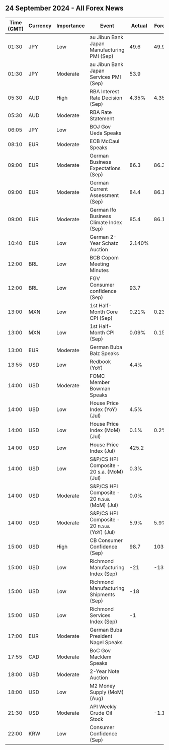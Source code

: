 ## 24 September 2024 - All Forex News

| Time (GMT) | Currency | Importance | Event | Actual | Forecast | Previous |
|------|----------|------------|-------|--------|----------|----------|
| 01:30 | JPY | Low | au Jibun Bank Japan Manufacturing PMI (Sep) | 49.6 | 49.9 | 49.8 |
| 01:30 | JPY | Moderate | au Jibun Bank Japan Services PMI (Sep) | 53.9 |  | 53.7 |
| 05:30 | AUD | High | RBA Interest Rate Decision (Sep) | 4.35% | 4.35% | 4.35% |
| 05:30 | AUD | Moderate | RBA Rate Statement |  |  |  |
| 06:05 | JPY | Low | BOJ Gov Ueda Speaks |  |  |  |
| 08:10 | EUR | Moderate | ECB McCaul Speaks |  |  |  |
| 09:00 | EUR | Moderate | German Business Expectations (Sep) | 86.3 | 86.3 | 86.8 |
| 09:00 | EUR | Moderate | German Current Assessment (Sep) | 84.4 | 86.1 | 86.4 |
| 09:00 | EUR | Moderate | German Ifo Business Climate Index (Sep) | 85.4 | 86.1 | 86.6 |
| 10:40 | EUR | Low | German 2-Year Schatz Auction | 2.140% |  | 2.410% |
| 12:00 | BRL | Low | BCB Copom Meeting Minutes |  |  |  |
| 12:00 | BRL | Low | FGV Consumer confidence (Sep) | 93.7 |  | 93.2 |
| 13:00 | MXN | Low | 1st Half-Month Core CPI (Sep) | 0.21% | 0.23% | 0.10% |
| 13:00 | MXN | Low | 1st Half-Month CPI (Sep) | 0.09% | 0.15% | -0.03% |
| 13:00 | EUR | Moderate | German Buba Balz Speaks |  |  |  |
| 13:55 | USD | Low | Redbook (YoY) | 4.4% |  | 4.6% |
| 14:00 | USD | Moderate | FOMC Member Bowman Speaks |  |  |  |
| 14:00 | USD | Low | House Price Index (YoY) (Jul) | 4.5% |  | 5.3% |
| 14:00 | USD | Low | House Price Index (MoM) (Jul) | 0.1% | 0.2% | 0.0% |
| 14:00 | USD | Low | House Price Index (Jul) | 425.2 |  | 424.7 |
| 14:00 | USD | Low | S&P/CS HPI Composite - 20 s.a. (MoM) (Jul) | 0.3% |  | 0.5% |
| 14:00 | USD | Moderate | S&P/CS HPI Composite - 20 n.s.a. (MoM) (Jul) | 0.0% |  | 0.6% |
| 14:00 | USD | Moderate | S&P/CS HPI Composite - 20 n.s.a. (YoY) (Jul) | 5.9% | 5.9% | 6.5% |
| 15:00 | USD | High | CB Consumer Confidence (Sep) | 98.7 | 103.9 | 105.6 |
| 15:00 | USD | Low | Richmond Manufacturing Index (Sep) | -21 | -13 | -19 |
| 15:00 | USD | Low | Richmond Manufacturing Shipments (Sep) | -18 |  | -15 |
| 15:00 | USD | Low | Richmond Services Index (Sep) | -1 |  | -11 |
| 17:00 | EUR | Moderate | German Buba President Nagel Speaks |  |  |  |
| 17:55 | CAD | Moderate | BoC Gov Macklem Speaks |  |  |  |
| 18:00 | USD | Moderate | 2-Year Note Auction |  |  | 3.874% |
| 18:00 | USD | Low | M2 Money Supply (MoM) (Aug) |  |  | 21.05T |
| 21:30 | USD | Moderate | API Weekly Crude Oil Stock |  | -1.100M | 1.960M |
| 22:00 | KRW | Low | Consumer Confidence (Sep) |  |  | 100.8 |
